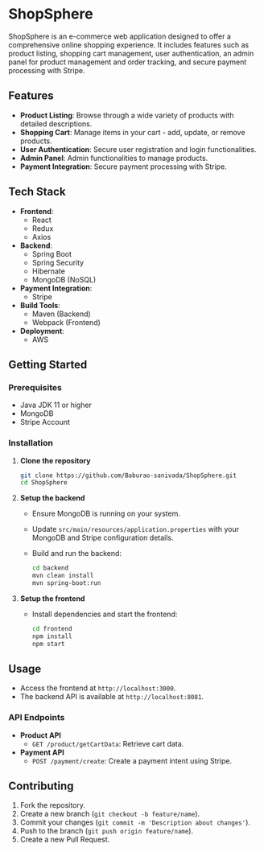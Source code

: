 # ShopSphere

ShopSphere is an e-commerce web application designed to offer a comprehensive online shopping experience. It includes features such as product listing, shopping cart management, user authentication, an admin panel for product management and order tracking, and secure payment processing with Stripe.

## Features

- **Product Listing**: Browse through a wide variety of products with detailed descriptions.
- **Shopping Cart**: Manage items in your cart - add, update, or remove products.
- **User Authentication**: Secure user registration and login functionalities.
- **Admin Panel**: Admin functionalities to manage products.
- **Payment Integration**: Secure payment processing with Stripe.

## Tech Stack

- **Frontend**: 
  - React
  - Redux
  - Axios
- **Backend**: 
  - Spring Boot
  - Spring Security
  - Hibernate
  - MongoDB (NoSQL)
- **Payment Integration**: 
  - Stripe
- **Build Tools**: 
  - Maven (Backend)
  - Webpack (Frontend)
- **Deployment**: 
  - AWS

## Getting Started

### Prerequisites

- Java JDK 11 or higher
- MongoDB
- Stripe Account

### Installation

1. **Clone the repository**

    ```bash
    git clone https://github.com/Baburao-sanivada/ShopSphere.git
    cd ShopSphere
    ```

2. **Setup the backend**

    - Ensure MongoDB is running on your system.
    - Update `src/main/resources/application.properties` with your MongoDB and Stripe configuration details.

    - Build and run the backend:
        ```bash
        cd backend
        mvn clean install
        mvn spring-boot:run
        ```

3. **Setup the frontend**

    - Install dependencies and start the frontend:
        ```bash
        cd frontend
        npm install
        npm start
        ```

## Usage

- Access the frontend at `http://localhost:3000`.
- The backend API is available at `http://localhost:8081`.

### API Endpoints

- **Product API**
    - `GET /product/getCartData`: Retrieve cart data.
- **Payment API**
    - `POST /payment/create`: Create a payment intent using Stripe.

## Contributing

1. Fork the repository.
2. Create a new branch (`git checkout -b feature/name`).
3. Commit your changes (`git commit -m 'Description about changes'`).
4. Push to the branch (`git push origin feature/name`).
5. Create a new Pull Request.
